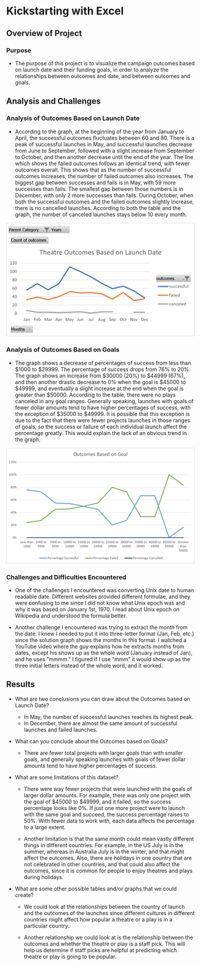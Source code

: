 # Kickstarting with Excel

## Overview of Project

### Purpose

- The purpose of this project is to visualize the campaign outcomes based on launch date and their funding goals, in order to analyze the relationships between outcomes and date, and between outcomes and goals. 

## Analysis and Challenges

### Analysis of Outcomes Based on Launch Date

- According to the graph, at the beginning of the year from January to April, the successful outcomes fluctuates between 60 and 80. There is a peak of successful launches in May, and successful launches decrease from June to September, followed with a slight increase from September to October, and then another decrease until the end of the year. The line which shows the failed outcomes follows an identical trend, with fewer outcomes overall. This shows that as the number of successful outcomes increases, the number of failed outcomes also increases. The biggest gap between successes and fails is in May, with 59 more successes than fails. The smallest gap between those numbers is in December, with only 2 more successes than fails. During October, when both the successful outcomes and the failed outcomes slightly increase, there is no cancelled launches. According to both the table and the graph, the number of canceled launches stays below 10 every month. 

![Theater_Outcomes_vs_Launch.png](resources/Theater_Outcomes_vs_Launch.png)


### Analysis of Outcomes Based on Goals

- The graph shows a decrease of percentages of success from less than $1000 to $29999. The percentage of success drops from 76% to 20%. The graph shows an increase from $30000 (20%) to $44999 (67%), and then another drastic decrease to 0% when the goal is $45000 to $49999, and eventually a slight increase at the end when the goal is greater than $50000. According to the table, there were no plays canceled in any goal ranges. Generally speaking, launches with goals of fewer dollar amounts tend to have higher percentages of success, with the exception of $35000 to $49999. It is possible that this exception is due to the fact that there were fewer projects launches in those ranges of goals, so the success or failure of each individual launch affect the percentage greatly. This would explain the lack of an obvious trend in the graph. 

![Outcomes_vs_Goals.png](resources/Outcomes_vs_Goals.png)


### Challenges and Difficulties Encountered

- One of the challenges I encountered was converting Unix date to human readable date. Different websites provided different formulae, and they were confusing to me since I did not know what Unix epoch was and why it was based on January 1st, 1970. I read about Unix epoch on Wikipedia and understood the formula better.

- Another challenge I encountered was trying to extract the month from the date. I knew I needed to put it into three-letter format (Jan, Feb, etc.) since the solution graph shows the months in this format. I watched a YouTube video where the guy explains how he extracts months from dates, except his shows up as the whole word (January instead of Jan), and he uses ”mmmm.” I figured if I use “mmm” it would show up as the three initial letters instead of the whole word, and it worked.


## Results

- What are two conclusions you can draw about the Outcomes based on Launch Date?

    - In May, the number of successful launches reaches its highest peak.
    - In December, there are almost the same amount of successful launches and failed launches.

- What can you conclude about the Outcomes based on Goals?

    - There are fewer total projects with larger goals than with smaller goals, and generally speaking launches with goals of fewer dollar amounts tend to have higher percentages of success.

- What are some limitations of this dataset?

    - There were way fewer projects that were launched with the goals of larger dollar amounts. For example, there was only one project with the goal of $45000 to $49999, and it failed, so the success percentage looks like 0%. If just one more project were to launch with the same goal and succeed, the success percentage raises to 50%. With fewer data to work with, each data affects the percentage to a large extent.

    - Another limitation is that the same month could mean vastly different things in different countries. For example, in the US July is in the summer, whereas in Australia July is in the winter, and that might affect the outcomes. Also, there are holidays in one country that are not celebrated in other countries, and that could also affect the outcomes, since it is common for people to enjoy theatres and plays during holidays.  


- What are some other possible tables and/or graphs that we could create?

    - We could look at the relationships between the country of launch and the outcomes of the launches since different cultures in different countries might affect how popular a theatre or a play is in a particular country. 

    - Another relationship we could look at is the relationship between the outcomes and whether the theatre or play is a staff pick. This will help us determine if staff picks are helpful at predicting which theatre or play is going to be popular. 
